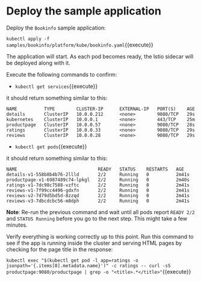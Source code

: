 # Deploy the sample application

Deploy the `Bookinfo` sample application:

`kubectl apply -f samples/bookinfo/platform/kube/bookinfo.yaml`{{execute}}

The application will start. As each pod becomes ready, the Istio sidecar will be deployed along with it.

Execute the following commands to confirm:

- `kubectl get services`{{execute}}

it should return something similar to this:

```
NAME          TYPE        CLUSTER-IP      EXTERNAL-IP   PORT(S)    AGE
details       ClusterIP   10.0.0.212      <none>        9080/TCP   29s
kubernetes    ClusterIP   10.0.0.1        <none>        443/TCP    25m
productpage   ClusterIP   10.0.0.57       <none>        9080/TCP   28s
ratings       ClusterIP   10.0.0.33       <none>        9080/TCP   29s
reviews       ClusterIP   10.0.0.28       <none>        9080/TCP   29s
```

- `kubectl get pods`{{execute}}

it should return something similar to this:

```
NAME                              READY   STATUS    RESTARTS   AGE
details-v1-558b8b4b76-2llld       2/2     Running   0          2m41s
productpage-v1-6987489c74-lpkgl   2/2     Running   0          2m40s
ratings-v1-7dc98c7588-vzftc       2/2     Running   0          2m41s
reviews-v1-7f99cc4496-gdxfn       2/2     Running   0          2m41s
reviews-v2-7d79d5bd5d-8zzqd       2/2     Running   0          2m41s
reviews-v3-7dbcdcbc56-m8dph       2/2     Running   0          2m41s
```

**Note**: Re-run the previous command and wait until all pods report `READY 2/2` and `STATUS Running` before you go to the next step. This might take a few minutes.

Verify everything is working correctly up to this point. Run this command to see if the app is running inside the cluster and serving HTML pages by checking for the page title in the response:

`kubectl exec "$(kubectl get pod -l app=ratings -o jsonpath='{.items[0].metadata.name}')" -c ratings -- curl -sS productpage:9080/productpage | grep -o "<title>.*</title>"`{{execute}}